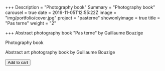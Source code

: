 +++
Description = "Photography book"
Summary = "Photography book"
carousel = true
date = 2016-11-05T12:55:22Z
image = "img/portfolio/cover.jpg"
project = "pasterne"
showonlyimage = true
title = "Pas terne"
weight = "2"

+++
Abstract photography book "Pas terne" by Guillaume Bouzige
<!--more-->

Photography book

Abstract art photography book by Guillaume Bouzige

<button
      class="snipcart-add-item buy-button"
      data-item-id="{{ .id }}"
      data-item-name="{{ .name }}"
      data-item-price="{{ .price }}"
      data-item-url="{{ .product_url }}"
      data-item-description="{{ .description }}">
      Add to cart
</button>